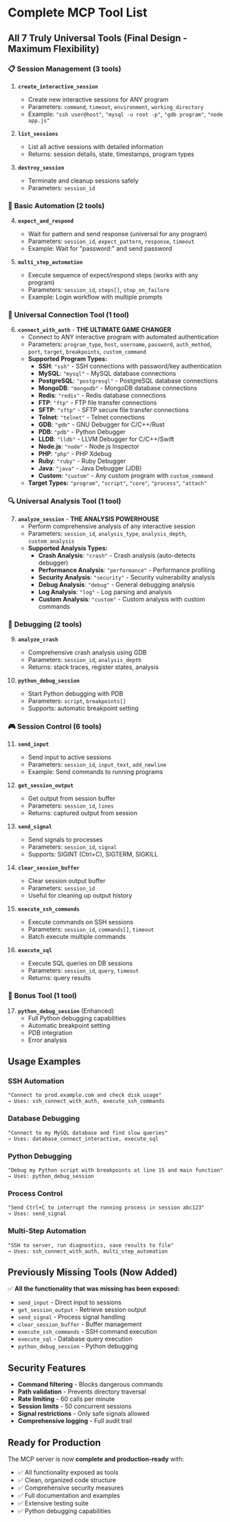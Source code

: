 # Complete MCP Tool List

## All 7 Truly Universal Tools (Final Design - Maximum Flexibility)

### 📋 **Session Management (3 tools)**

1. **`create_interactive_session`**
   - Create new interactive sessions for ANY program
   - Parameters: `command`, `timeout`, `environment`, `working_directory`
   - Example: `"ssh user@host"`, `"mysql -u root -p"`, `"gdb program"`, `"node app.js"`

2. **`list_sessions`**
   - List all active sessions with detailed information
   - Returns: session details, state, timestamps, program types

3. **`destroy_session`**
   - Terminate and cleanup sessions safely
   - Parameters: `session_id`

### 🤖 **Basic Automation (2 tools)**

4. **`expect_and_respond`**
   - Wait for pattern and send response (universal for any program)
   - Parameters: `session_id`, `expect_pattern`, `response`, `timeout`
   - Example: Wait for "password:" and send password

5. **`multi_step_automation`**
   - Execute sequence of expect/respond steps (works with any program)
   - Parameters: `session_id`, `steps[]`, `stop_on_failure`
   - Example: Login workflow with multiple prompts

### 🔗 **Universal Connection Tool (1 tool)**

6. **`connect_with_auth`** - **THE ULTIMATE GAME CHANGER**
   - Connect to ANY interactive program with automated authentication
   - Parameters: `program_type`, `host`, `username`, `password`, `auth_method`, `port`, `target`, `breakpoints`, `custom_command`
   - **Supported Program Types:**
     - **SSH**: `"ssh"` - SSH connections with password/key authentication
     - **MySQL**: `"mysql"` - MySQL database connections
     - **PostgreSQL**: `"postgresql"` - PostgreSQL database connections
     - **MongoDB**: `"mongodb"` - MongoDB database connections
     - **Redis**: `"redis"` - Redis database connections
     - **FTP**: `"ftp"` - FTP file transfer connections
     - **SFTP**: `"sftp"` - SFTP secure file transfer connections
     - **Telnet**: `"telnet"` - Telnet connections
     - **GDB**: `"gdb"` - GNU Debugger for C/C++/Rust
     - **PDB**: `"pdb"` - Python Debugger
     - **LLDB**: `"lldb"` - LLVM Debugger for C/C++/Swift
     - **Node.js**: `"node"` - Node.js Inspector
     - **PHP**: `"php"` - PHP Xdebug
     - **Ruby**: `"ruby"` - Ruby Debugger
     - **Java**: `"java"` - Java Debugger (JDB)
     - **Custom**: `"custom"` - Any custom program with `custom_command`
   - **Target Types:** `"program"`, `"script"`, `"core"`, `"process"`, `"attach"`

### 🔍 **Universal Analysis Tool (1 tool)**

7. **`analyze_session`** - **THE ANALYSIS POWERHOUSE**
   - Perform comprehensive analysis of any interactive session
   - Parameters: `session_id`, `analysis_type`, `analysis_depth`, `custom_analysis`
   - **Supported Analysis Types:**
     - **Crash Analysis**: `"crash"` - Crash analysis (auto-detects debugger)
     - **Performance Analysis**: `"performance"` - Performance profiling
     - **Security Analysis**: `"security"` - Security vulnerability analysis
     - **Debug Analysis**: `"debug"` - General debugging analysis
     - **Log Analysis**: `"log"` - Log parsing and analysis
     - **Custom Analysis**: `"custom"` - Custom analysis with custom commands

### 🐛 **Debugging (2 tools)**

9. **`analyze_crash`**
   - Comprehensive crash analysis using GDB
   - Parameters: `session_id`, `analysis_depth`
   - Returns: stack traces, register states, analysis

10. **`python_debug_session`**
    - Start Python debugging with PDB
    - Parameters: `script`, `breakpoints[]`
    - Supports: automatic breakpoint setting

### 🎮 **Session Control (6 tools)**

11. **`send_input`**
    - Send input to active sessions
    - Parameters: `session_id`, `input_text`, `add_newline`
    - Example: Send commands to running programs

12. **`get_session_output`**
    - Get output from session buffer
    - Parameters: `session_id`, `lines`
    - Returns: captured output from session

13. **`send_signal`**
    - Send signals to processes
    - Parameters: `session_id`, `signal`
    - Supports: SIGINT (Ctrl+C), SIGTERM, SIGKILL

14. **`clear_session_buffer`**
    - Clear session output buffer
    - Parameters: `session_id`
    - Useful for cleaning up output history

15. **`execute_ssh_commands`**
    - Execute commands on SSH sessions
    - Parameters: `session_id`, `commands[]`, `timeout`
    - Batch execute multiple commands

16. **`execute_sql`**
    - Execute SQL queries on DB sessions
    - Parameters: `session_id`, `query`, `timeout`
    - Returns: query results

### 🎯 **Bonus Tool (1 tool)**

17. **`python_debug_session`** (Enhanced)
    - Full Python debugging capabilities
    - Automatic breakpoint setting
    - PDB integration
    - Error analysis

## Usage Examples

### **SSH Automation**
```
"Connect to prod.example.com and check disk usage"
→ Uses: ssh_connect_with_auth, execute_ssh_commands
```

### **Database Debugging**
```
"Connect to my MySQL database and find slow queries"
→ Uses: database_connect_interactive, execute_sql
```

### **Python Debugging**
```
"Debug my Python script with breakpoints at line 15 and main function"
→ Uses: python_debug_session
```

### **Process Control**
```
"Send Ctrl+C to interrupt the running process in session abc123"
→ Uses: send_signal
```

### **Multi-Step Automation**
```
"SSH to server, run diagnostics, save results to file"
→ Uses: ssh_connect_with_auth, multi_step_automation
```

## Previously Missing Tools (Now Added)

✅ **All the functionality that was missing has been exposed:**

- `send_input` - Direct input to sessions
- `get_session_output` - Retrieve session output
- `send_signal` - Process signal handling
- `clear_session_buffer` - Buffer management
- `execute_ssh_commands` - SSH command execution
- `execute_sql` - Database query execution
- `python_debug_session` - Python debugging

## Security Features

- **Command filtering** - Blocks dangerous commands
- **Path validation** - Prevents directory traversal
- **Rate limiting** - 60 calls per minute
- **Session limits** - 50 concurrent sessions
- **Signal restrictions** - Only safe signals allowed
- **Comprehensive logging** - Full audit trail

## Ready for Production

The MCP server is now **complete and production-ready** with:
- ✅ All functionality exposed as tools
- ✅ Clean, organized code structure
- ✅ Comprehensive security measures
- ✅ Full documentation and examples
- ✅ Extensive testing suite
- ✅ Python debugging capabilities